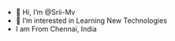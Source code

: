- 👋 Hi, I’m @Srii-Mv
- 👀 I’m interested in Learning New Technologies 
- I am From Chennai, India

<!---
Srii-Mv/Srii-Mv is a ✨ special ✨ repository because its `README.md` (this file) appears on your GitHub profile.
You can click the Preview link to take a look at your changes.
--->

